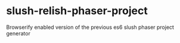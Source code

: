 slush-relish-phaser-project
===========================

Browserify enabled version of the previous es6 slush phaser project generator
